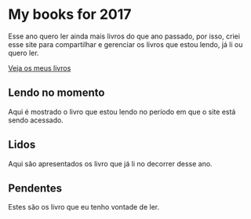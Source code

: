 # My books for 2017
Esse ano quero ler ainda mais livros do que ano passado, por isso, criei esse site para compartilhar e gerenciar os livros que estou lendo, já li ou quero ler.

[Veja os meus livros](https://mauriciomutte.github.io/My-books-for-2017/)

## Lendo no momento
Aqui é mostrado o livro que estou lendo no período em que o site está sendo acessado.

## Lidos
Aqui são apresentados os livro que já li no decorrer desse ano.

## Pendentes 
Estes são os livro que eu tenho vontade de ler.